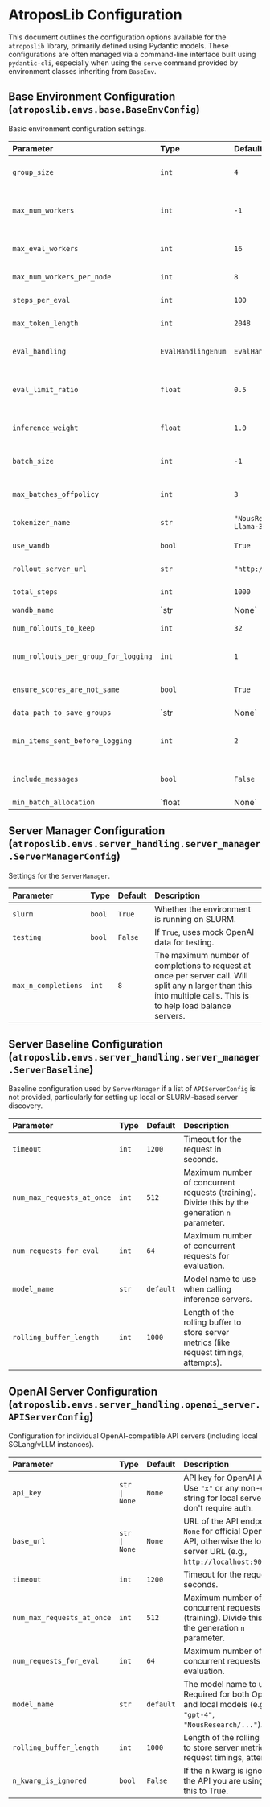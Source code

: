 # AtroposLib Configuration

This document outlines the configuration options available for the `atroposlib` library, primarily defined using Pydantic models.
These configurations are often managed via a command-line interface built using `pydantic-cli`, especially when using the `serve` command provided by environment classes inheriting from `BaseEnv`.

## Base Environment Configuration (`atroposlib.envs.base.BaseEnvConfig`)

Basic environment configuration settings.

| Parameter                        | Type                     | Default                                         | Description                                                                                                |
| :------------------------------- | :----------------------- | :---------------------------------------------- | :--------------------------------------------------------------------------------------------------------- |
| `group_size`                     | `int`                    | `4`                                             | How many responses are grouped together for scoring.                                                       |
| `max_num_workers`                | `int`                    | `-1`                                            | Maximum number of workers to use. `-1` calculates from `max_num_workers_per_node`.                       |
| `max_eval_workers`               | `int`                    | `16`                                            | Maximum number of workers to use for evaluation.                                                           |
| `max_num_workers_per_node`       | `int`                    | `8`                                             | Maximum number of workers to use per node.                                                                 |
| `steps_per_eval`                 | `int`                    | `100`                                           | Number of steps to take before evaluating.                                                                 |
| `max_token_length`               | `int`                    | `2048`                                          | Maximum token length used in generations.                                                                  |
| `eval_handling`                  | `EvalHandlingEnum`       | `EvalHandlingEnum.STOP_TRAIN`                   | How to handle evaluations (`STOP_TRAIN`, `LIMIT_TRAIN`, `NONE`).                                             |
| `eval_limit_ratio`               | `float`                  | `0.5`                                           | Ratio of training workers to limit during evals (used if `eval_handling` is `LIMIT_TRAIN`).                |
| `inference_weight`               | `float`                  | `1.0`                                           | Inference weight. Set to `-1` to ignore if doing something special.                                        |
| `batch_size`                     | `int`                    | `-1`                                            | Batch size for training. Usually set by the trainer via the API.                                           |
| `max_batches_offpolicy`          | `int`                    | `3`                                             | Maximum number of off-policy batches to have in the queue.                                                 |
| `tokenizer_name`                 | `str`                    | `"NousResearch/DeepHermes-3-Llama-3-3B-Preview"` | Hugging Face tokenizer to use.                                                                             |
| `use_wandb`                      | `bool`                   | `True`                                          | Whether to use Weights & Biases for logging.                                                               |
| `rollout_server_url`             | `str`                    | `"http://localhost:8000"`                       | URL of the rollout server (FastAPI interface).                                                             |
| `total_steps`                    | `int`                    | `1000`                                          | Total number of steps to run.                                                                              |
| `wandb_name`                     | `str | None`             | `None`                                          | Name to be grouped by in WandB.                                                                            |
| `num_rollouts_to_keep`           | `int`                    | `32`                                            | Number of rollouts to display on WandB.                                                                    |
| `num_rollouts_per_group_for_logging` | `int`                | `1`                                             | Number of rollouts per group to keep for logging. `-1` keeps all.                                          |
| `ensure_scores_are_not_same`     | `bool`                   | `True`                                          | Ensure that scores within a group are not identical (usually `True`).                                      |
| `data_path_to_save_groups`       | `str | None`             | `None`                                          | Path to save generated groups as a JSONL file. If set, groups will be written here.                         |
| `min_items_sent_before_logging`  | `int`                    | `2`                                             | Minimum number of items sent to the API before logging metrics. `0` or less logs every time.             |
| `include_messages`               | `bool`                   | `False`                                         | Whether to include messages in the output transmitted to the trainer.                                      |
| `min_batch_allocation`           | `float | None`           | `None`                                          | Minimum proportion of a batch this environment should be allocated (0.0-1.0). Ensures this env contributes at least this fraction to each training batch. |

## Server Manager Configuration (`atroposlib.envs.server_handling.server_manager.ServerManagerConfig`)

Settings for the `ServerManager`.

| Parameter | Type    | Default | Description                                       |
| :-------- | :------ | :------ | :------------------------------------------------ |
| `slurm`   | `bool`  | `True`  | Whether the environment is running on SLURM.      |
| `testing` | `bool`  | `False` | If `True`, uses mock OpenAI data for testing. |
| `max_n_completions` | `int` | `8` | The maximum number of completions to request at once per server call. Will split any n larger than this into multiple calls. This is to help load balance servers. |

## Server Baseline Configuration (`atroposlib.envs.server_handling.server_manager.ServerBaseline`)

Baseline configuration used by `ServerManager` if a list of `APIServerConfig` is not provided, particularly for setting up local or SLURM-based server discovery.

| Parameter                  | Type    | Default   | Description                                                                                             |
| :------------------------- | :------ | :-------- | :------------------------------------------------------------------------------------------------------ |
| `timeout`                  | `int`   | `1200`    | Timeout for the request in seconds.                                                                     |
| `num_max_requests_at_once` | `int`   | `512`     | Maximum number of concurrent requests (training). Divide this by the generation `n` parameter.          |
| `num_requests_for_eval`    | `int`   | `64`      | Maximum number of concurrent requests for evaluation.                                                   |
| `model_name`               | `str`   | `default` | Model name to use when calling inference servers.                                                     |
| `rolling_buffer_length`    | `int`   | `1000`    | Length of the rolling buffer to store server metrics (like request timings, attempts).                   |

## OpenAI Server Configuration (`atroposlib.envs.server_handling.openai_server.APIServerConfig`)

Configuration for individual OpenAI-compatible API servers (including local SGLang/vLLM instances).

| Parameter                  | Type         | Default   | Description                                                                                             |
| :------------------------- | :----------- | :-------- | :------------------------------------------------------------------------------------------------------ |
| `api_key`                  | `str \| None` | `None`    | API key for OpenAI API. Use `"x"` or any non-empty string for local servers that don't require auth.    |
| `base_url`                 | `str \| None` | `None`    | URL of the API endpoint. `None` for official OpenAI API, otherwise the local server URL (e.g., `http://localhost:9004/v1`). |
| `timeout`                  | `int`        | `1200`    | Timeout for the request in seconds.                                                                     |
| `num_max_requests_at_once` | `int`        | `512`     | Maximum number of concurrent requests (training). Divide this by the generation `n` parameter.          |
| `num_requests_for_eval`    | `int`        | `64`      | Maximum number of concurrent requests for evaluation.                                                   |
| `model_name`               | `str`        | `default` | The model name to use. Required for both OpenAI and local models (e.g., `"gpt-4"`, `"NousResearch/..."`). |
| `rolling_buffer_length`    | `int`        | `1000`    | Length of the rolling buffer to store server metrics (like request timings, attempts).                   |
| `n_kwarg_is_ignored`       | `bool`       | `False`   | If the n kwarg is ignored by the API you are using, set this to True.                                   |
